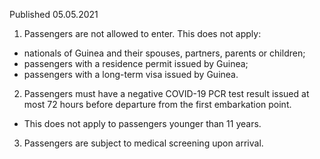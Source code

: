 Published 05.05.2021 
1. Passengers are not allowed to enter. 
This does not apply:
- nationals of Guinea and their spouses, partners, parents or children;
- passengers with a residence permit issued by Guinea;
- passengers with a long-term visa issued by Guinea.
2. Passengers must have a negative COVID-19 PCR test result issued at most 72 hours before departure from the first embarkation point.
- This does not apply to passengers younger than 11 years.
3. Passengers are subject to medical screening upon arrival.

